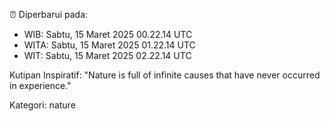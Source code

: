 ⏰ Diperbarui pada:
- WIB: Sabtu, 15 Maret 2025 00.22.14 UTC
- WITA: Sabtu, 15 Maret 2025 01.22.14 UTC
- WIT: Sabtu, 15 Maret 2025 02.22.14 UTC

Kutipan Inspiratif:
"Nature is full of infinite causes that have never occurred in experience."


Kategori: nature

